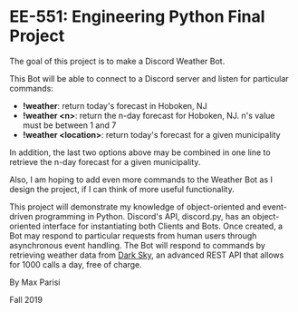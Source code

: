 # EE-551: Engineering Python Final Project

The goal of this project is to make a Discord Weather Bot. 

This Bot will be able to connect to a Discord server and listen for particular commands:
- **!weather**: return today's forecast in Hoboken, NJ
- **!weather \<n\>**: return the n-day forecast for Hoboken, NJ. n's value must be between 1 and 7
- **!weather \<location\>**: return today's forecast for a given municipality

In addition, the last two options above may be combined in one line to retrieve the n-day forecast for a given municipality.  

Also, I am hoping to add even more commands to the Weather Bot as I design the project, if I can think of more useful functionality.

This project will demonstrate my knowledge of object-oriented and event-driven programming in Python. Discord's API, discord.py, 
has an object-oriented interface for instantiating both Clients and Bots. Once created, a Bot may respond to particular requests from human users through asynchronous
event handling. The Bot will respond to commands by retrieving weather data from [Dark Sky](https://darksky.net/dev), an advanced REST API that allows
for 1000 calls a day, free of charge.



By Max Parisi

Fall 2019
